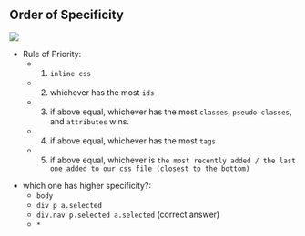 ## Order of Specificity

![](https://i.imgur.com/XLF6TPF.png)


<!-- problem 1: fill out the remaining rules of priority -->
- Rule of Priority:
  - 1) `inline css`
  - 2) whichever has the most `ids`
  - 3) if above equal, whichever has the most `classes`, `pseudo-classes`, and `attributes` wins.
  - 4) if above equal, whichever has the most `tags`
  - 5) if above equal, whichever is `the most recently added / the last one added to our css file (closest to the bottom)`

<!-- problem 2: select best choice below -->
- which one has higher specificity?:
  - `body`
  - `div p a.selected`
  - `div.nav p.selected a.selected` (correct answer)
  - `*`
